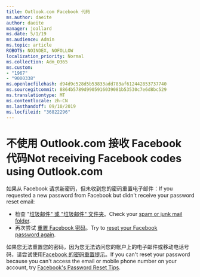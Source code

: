 ```yaml
---
title: Outlook.com Facebook 代码
ms.author: daeite
author: daeite
manager: joallard
ms.date: 5/1/19
ms.audience: Admin
ms.topic: article
ROBOTS: NOINDEX, NOFOLLOW
localization_priority: Normal
ms.collection: Adm_O365
ms.custom:
- "1967"
- "9000338"
ms.openlocfilehash: d94d9c528d5b53833add783af612442853737740
ms.sourcegitcommit: 8864b5789d9905916039081b53530c7e6d8bc529
ms.translationtype: MT
ms.contentlocale: zh-CN
ms.lasthandoff: 09/10/2019
ms.locfileid: "36822296"
---
```

# <a name="not-receiving-facebook-codes-using-outlookcom"></a><span data-ttu-id="d21fd-102">不使用 Outlook.com 接收 Facebook 代码</span><span class="sxs-lookup"><span data-stu-id="d21fd-102">Not receiving Facebook codes using Outlook.com</span></span>

<span data-ttu-id="d21fd-103">如果从 Facebook 请求新密码，但未收到您的密码重置电子邮件：</span><span class="sxs-lookup"><span data-stu-id="d21fd-103">If you requested a new password from Facebook but didn't receive your password reset email:</span></span>

- <span data-ttu-id="d21fd-104">检查 "[垃圾邮件" 或 "垃圾邮件" 文件夹](https://outlook.live.com/mail/junkemail)。</span><span class="sxs-lookup"><span data-stu-id="d21fd-104">Check your [spam or junk mail folder](https://outlook.live.com/mail/junkemail).</span></span>
- <span data-ttu-id="d21fd-105">再次尝试 [重置 Facebook 密码](https://aka.ms/facebook-password-reset)。</span><span class="sxs-lookup"><span data-stu-id="d21fd-105">Try to [reset your Facebook password again](https://aka.ms/facebook-password-reset).</span></span>

<span data-ttu-id="d21fd-106">如果您无法重置您的密码，因为您无法访问您的帐户上的电子邮件或移动电话号码，请尝试使用[Facebook 的密码重置提示](https://aka.ms/facebook-password-help)。</span><span class="sxs-lookup"><span data-stu-id="d21fd-106">If you can't reset your password because you can't access the email or mobile phone number on your account, try [Facebook's Password Reset Tips](https://aka.ms/facebook-password-help).</span></span>